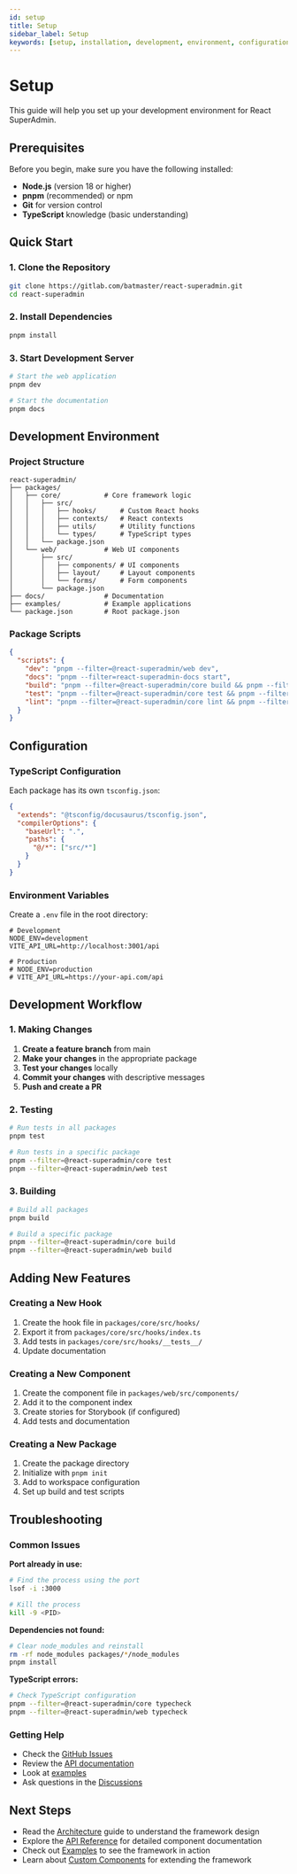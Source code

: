 ```yaml
---
id: setup
title: Setup
sidebar_label: Setup
keywords: [setup, installation, development, environment, configuration]
---
```


# Setup

This guide will help you set up your development environment for React SuperAdmin.

## Prerequisites

Before you begin, make sure you have the following installed:

- **Node.js** (version 18 or higher)
- **pnpm** (recommended) or npm
- **Git** for version control
- **TypeScript** knowledge (basic understanding)

## Quick Start

### 1. Clone the Repository

```bash
git clone https://gitlab.com/batmaster/react-superadmin.git
cd react-superadmin
```

### 2. Install Dependencies

```bash
pnpm install
```

### 3. Start Development Server

```bash
# Start the web application
pnpm dev

# Start the documentation
pnpm docs
```

## Development Environment

### Project Structure

```
react-superadmin/
├── packages/
│   ├── core/           # Core framework logic
│   │   ├── src/
│   │   │   ├── hooks/      # Custom React hooks
│   │   │   ├── contexts/   # React contexts
│   │   │   ├── utils/      # Utility functions
│   │   │   └── types/      # TypeScript types
│   │   └── package.json
│   └── web/            # Web UI components
│       ├── src/
│       │   ├── components/ # UI components
│       │   ├── layout/     # Layout components
│       │   └── forms/      # Form components
│       └── package.json
├── docs/               # Documentation
├── examples/           # Example applications
└── package.json        # Root package.json
```

### Package Scripts

```json
{
  "scripts": {
    "dev": "pnpm --filter=@react-superadmin/web dev",
    "docs": "pnpm --filter=react-superadmin-docs start",
    "build": "pnpm --filter=@react-superadmin/core build && pnpm --filter=@react-superadmin/web build",
    "test": "pnpm --filter=@react-superadmin/core test && pnpm --filter=@react-superadmin/web test",
    "lint": "pnpm --filter=@react-superadmin/core lint && pnpm --filter=@react-superadmin/web lint"
  }
}
```

## Configuration

### TypeScript Configuration

Each package has its own `tsconfig.json`:

```json
{
  "extends": "@tsconfig/docusaurus/tsconfig.json",
  "compilerOptions": {
    "baseUrl": ".",
    "paths": {
      "@/*": ["src/*"]
    }
  }
}
```

### Environment Variables

Create a `.env` file in the root directory:

```env
# Development
NODE_ENV=development
VITE_API_URL=http://localhost:3001/api

# Production
# NODE_ENV=production
# VITE_API_URL=https://your-api.com/api
```

## Development Workflow

### 1. Making Changes

1. **Create a feature branch** from main
2. **Make your changes** in the appropriate package
3. **Test your changes** locally
4. **Commit your changes** with descriptive messages
5. **Push and create a PR**

### 2. Testing

```bash
# Run tests in all packages
pnpm test

# Run tests in a specific package
pnpm --filter=@react-superadmin/core test
pnpm --filter=@react-superadmin/web test
```

### 3. Building

```bash
# Build all packages
pnpm build

# Build a specific package
pnpm --filter=@react-superadmin/core build
pnpm --filter=@react-superadmin/web build
```

## Adding New Features

### Creating a New Hook

1. Create the hook file in `packages/core/src/hooks/`
2. Export it from `packages/core/src/hooks/index.ts`
3. Add tests in `packages/core/src/hooks/__tests__/`
4. Update documentation

### Creating a New Component

1. Create the component file in `packages/web/src/components/`
2. Add it to the component index
3. Create stories for Storybook (if configured)
4. Add tests and documentation

### Creating a New Package

1. Create the package directory
2. Initialize with `pnpm init`
3. Add to workspace configuration
4. Set up build and test scripts

## Troubleshooting

### Common Issues

**Port already in use:**
```bash
# Find the process using the port
lsof -i :3000

# Kill the process
kill -9 <PID>
```

**Dependencies not found:**
```bash
# Clear node_modules and reinstall
rm -rf node_modules packages/*/node_modules
pnpm install
```

**TypeScript errors:**
```bash
# Check TypeScript configuration
pnpm --filter=@react-superadmin/core typecheck
pnpm --filter=@react-superadmin/web typecheck
```

### Getting Help

- Check the [GitHub Issues](https://gitlab.com/batmaster/react-superadmin/issues)
- Review the [API documentation](./api)
- Look at [examples](../examples/basic-usage)
- Ask questions in the [Discussions](https://gitlab.com/batmaster/react-superadmin/discussions)

## Next Steps

- Read the [Architecture](./architecture) guide to understand the framework design
- Explore the [API Reference](./api) for detailed component documentation
- Check out [Examples](../examples/basic-usage) to see the framework in action
- Learn about [Custom Components](./components) for extending the framework
